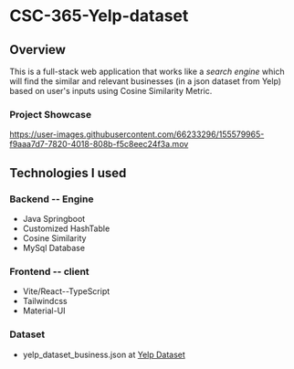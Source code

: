 # CSC-365-Yelp-dataset


## Overview
  This is a full-stack web application that works like a *search engine* which will find the similar and relevant businesses (in a json dataset from Yelp) based on user's inputs using Cosine Similarity Metric. 
  
### Project Showcase

https://user-images.githubusercontent.com/66233296/155579965-f9aaa7d7-7820-4018-808b-f5c8eec24f3a.mov


## Technologies I used

### Backend -- Engine
  - Java Springboot
  - Customized HashTable
  - Cosine Similarity
  - MySql Database


### Frontend -- client
  - Vite/React--TypeScript
  - Tailwindcss
  - Material-UI

### Dataset
  - yelp_dataset_business.json at [Yelp Dataset](https://www.yelp.com/dataset)
  

